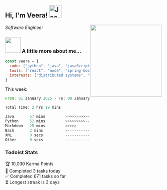 <h2> Hi, I'm Veera! <img src="https://raw.githubusercontent.com/Tarikul-Islam-Anik/Animated-Fluent-Emojis/master/Emojis/Activities/Jack-O-Lantern.png" alt="Jack-O-Lantern" width="40" height="40" /></h2>
<img align='right' src="https://user-images.githubusercontent.com/74038190/213911110-aedbef38-a29f-4b6b-a65c-11608b4f75a5.gif" width="230">
<p><em>Software Engineer</em></p>


### <img src="https://user-images.githubusercontent.com/74038190/216656963-09118229-8a9e-4af0-910c-c37f35f2e210.gif" width="50"> A little more about me...  

```javascript
const veera = {
  code: ["python", "java", "javaScript", "typeScript", "c++"],
  tools: ["react", "node", "spring boot", "docker", "next.JS", "aws"],
  interests: ["distributed systems", "enterprise software", "parallel computing", "cloud computing", "machine learning", "AI"]
}
```
This week:
<!--START_SECTION:waka-->

```rust
From: 01 January 2025 - To: 08 January 2025

Total Time: 2 hrs 19 mins

Java       57 mins         >>>>>>>>>>---------------   41.32 %
Python     52 mins         >>>>>>>>>----------------   37.63 %
Markdown   25 mins         >>>>>--------------------   18.46 %
Bash       2 mins          >------------------------   02.01 %
XML        0 secs          -------------------------   00.33 %
Other      0 secs          -------------------------   00.24 %
```

<!--END_SECTION:waka-->


### Todoist Stats

<!-- TODO-IST:START -->
🏆  10,030 Karma Points           
🌸  Completed 3 tasks today           
✅  Completed 671 tasks so far           
⏳  Longest streak is 3 days
<!-- TODO-IST:END -->
<!--
Profile views:
[![](https://visitcount.itsvg.in/api?id=veeravivekt&label=Profile%20Views&color=1&icon=2&pretty=false)](https://visitcount.itsvg.in)
-->

